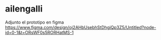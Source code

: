 # ailengalli
Adjunto el prototipo en figma
https://www.figma.com/design/oj2AHbUsebhStDhgjQp3Z5/Untitled?node-id=0-1&t=ORsWF0s5RORHatMS-1


